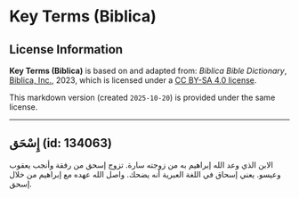 # Key Terms (Biblica)

## License Information

**Key Terms (Biblica)** is based on and adapted from: _Biblica Bible Dictionary_, [Biblica, Inc.](https://www.biblica.com/), 2023, which is licensed under a [CC BY-SA 4.0 license](https://creativecommons.org/licenses/by-sa/4.0/legalcode.en).

This markdown version (created `2025-10-20`) is provided under the same license.



--------------------------------

## إِسْحَق (id: 134063)

الابن الذي وعد الله إبراهيم به من زوجته سارة. تزوج إسحق من رفقة وأنجب يعقوب وعيسو. يعني إسحاق في اللغة العبرية أنه يضحك. واصل الله عهده مع إبراهيم من خلال إسحق.


